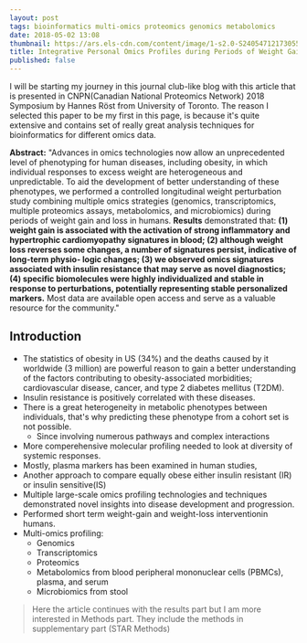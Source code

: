 ```yaml
---
layout: post
tags: bioinformatics multi-omics proteomics genomics metabolomics
date: 2018-05-02 13:08
thumbnail: https://ars.els-cdn.com/content/image/1-s2.0-S2405471217305550-fx1.jpg
title: Integrative Personal Omics Profiles during Periods of Weight Gain and Loss
published: false
---
```


I will be starting my journey in this journal club-like blog with this article that is presented in CNPN(Canadian National Proteomics Network) 2018 Symposium  by Hannes Rӧst from University of Toronto. The reason I selected this paper to be my first in this page, is because it's quite extensive and contains set of really great analysis techniques for bioinformatics for different omics data.

**Abstract:** "Advances in omics technologies now allow an unprecedented level of phenotyping for human diseases, including obesity, in which individual responses to excess weight are heterogeneous and unpredictable. To aid the development of better understanding of these phenotypes, we performed a controlled longitudinal weight perturbation study combining multiple omics strategies (genomics, transcriptomics, multiple proteomics assays, metabolomics, and microbiomics) during periods of weight gain and loss in humans. **Results** demonstrated that: **(1) weight gain is associated with the activation of strong inflammatory and hypertrophic cardiomyopathy signatures in blood; (2) although weight loss reverses some changes, a number of signatures persist, indicative of long-term physio- logic changes; (3) we observed omics signatures associated with insulin resistance that may serve as novel diagnostics; (4) specific biomolecules were highly individualized and stable in response to perturbations, potentially representing stable personalized markers.** Most data are available open access and serve as a valuable resource for the community."


## Introduction


- The statistics of obesity in US (34%) and the deaths caused by it worldwide (3 million) are powerful reason to gain a better understanding of the factors contributing to obesity-associated morbidities; cardiovascular disease, cancer, and type 2 diabetes mellitus (T2DM).
- Insulin resistance is positively correlated with these diseases.
- There is a great heterogeneity in metabolic phenotypes between individuals, that's why predicting these phenotype from a cohort set is not possible.
  - Since involving numerous pathways and complex interactions
- More comperehensive molecular profiling needed to look at diversity of systemic responses.
- Mostly, plasma markers has been examined in human studies,
- Another approach to compare equally obese either insulin resistant (IR) or insulin sensitive(IS)  
- Multiple large-scale omics profiling technologies and techniques demonstrated novel insights into disease development and progression.
- Performed short term weight-gain and weight-loss interventionin humans.
- Multi-omics profiling:
  - Genomics
  - Transcriptomics
  - Proteomics
  - Metabolomics from blood peripheral mononuclear cells (PBMCs), plasma, and serum
  - Microbiomics from stool


> Here the article continues with the results part but I am more interested in Methods part. They include the methods in supplementary part (STAR Methods)
